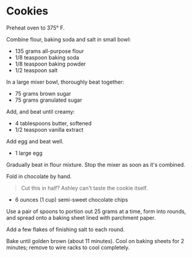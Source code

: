 Cookies
=======

Preheat oven to 375° F.

Combine flour, baking soda and salt in small bowl:

- 135 grams all-purpose flour
- 1/8 teaspoon baking soda
- 1/8 teaspoon baking powder
- 1/2 teaspoon salt

In a large mixer bowl, thoroughly beat together:

- 75 grams brown sugar
- 75 grams granulated sugar

Add, and beat until creamy:

- 4 tablespoons butter, softened
- 1/2 teaspoon vanilla extract

Add egg and beat well.

- 1 large egg

Gradually beat in flour mixture. Stop the mixer as soon as it's combined.

Fold in chocolate by hand.

> Cut this in half? Ashley can't taste the cookie itself.

- 6 ounces (1 cup) semi-sweet chocolate chips

Use a pair of spoons to portion out 25 grams at a time, form into rounds, and spread onto a baking sheet lined with parchment paper.

Add a few flakes of finishing salt to each round.

Bake until golden brown (about 11 minutes). Cool on baking sheets for 2 minutes; remove to wire racks to cool completely.
